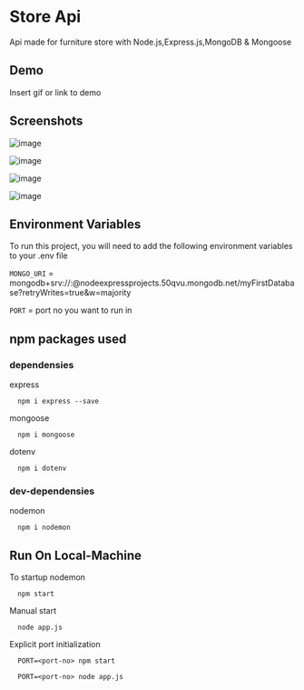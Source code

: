 # Store Api

Api made for furniture store with Node.js,Express.js,MongoDB & Mongoose

## Demo

Insert gif or link to demo

## Screenshots

![image](https://user-images.githubusercontent.com/76695320/134512456-53d2cf76-ddf6-4110-b05e-6a15f03fcb23.png)

![image](https://user-images.githubusercontent.com/76695320/134516755-0ef17c78-4597-4689-b255-16e5571813e2.png)

![image](https://user-images.githubusercontent.com/76695320/134517103-6f048889-5a38-4921-869a-9be338355daa.png)

![image](https://user-images.githubusercontent.com/76695320/134517481-e25ae0e0-9dc4-4568-a407-9de07c5c5169.png)


## Environment Variables

To run this project, you will need to add the following environment variables to your .env file

`MONGO_URI` = mongodb+srv://<your MongoDB access name>:<password>@nodeexpressprojects.50qvu.mongodb.net/myFirstDatabase?retryWrites=true&w=majority

`PORT` = port no you want to run in

## npm packages used

### dependensies

express

```http
  npm i express --save
```

mongoose

```http
  npm i mongoose
```

dotenv

```http
  npm i dotenv
```

### dev-dependensies

nodemon

```http
  npm i nodemon
```

## Run On Local-Machine

To startup nodemon

```http
  npm start
```

Manual start

```http
  node app.js
```

Explicit port initialization

```http
  PORT=<port-no> npm start
```

```http
  PORT=<port-no> node app.js
```
